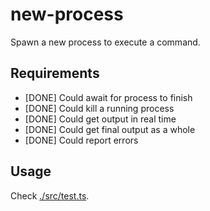 # new-process

Spawn a new process to execute a command.


## Requirements

- [DONE] Could await for process to finish
- [DONE] Could kill a running process
- [DONE] Could get output in real time
- [DONE] Could get final output as a whole
- [DONE] Could report errors


## Usage

Check [./src/test.ts](./src/test.ts).
